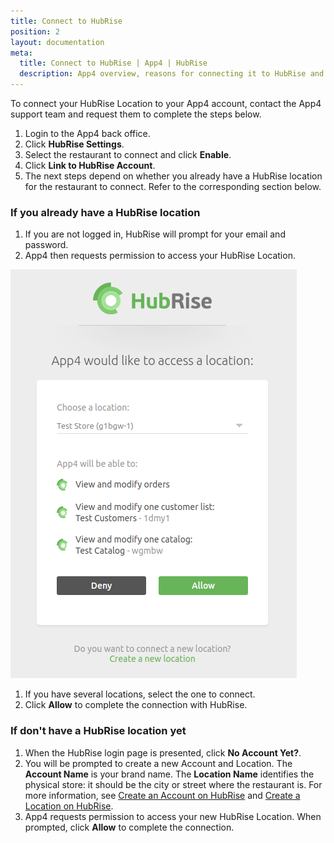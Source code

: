 ```yaml
---
title: Connect to HubRise
position: 2
layout: documentation
meta:
  title: Connect to HubRise | App4 | HubRise
  description: App4 overview, reasons for connecting it to HubRise and summary of integrated features. Synchronise data between your EPOS and your apps.
---
```


To connect your HubRise Location to your App4 account, contact the App4 support team and request them to complete the steps below.

1. Login to the App4 back office.
1. Click **HubRise Settings**.
1. Select the restaurant to connect and click **Enable**.
1. Click **Link to HubRise Account**.
1. The next steps depend on whether you already have a HubRise location for the restaurant to connect. Refer to the corresponding section below.

### If you already have a HubRise location

1. If you are not logged in, HubRise will prompt for your email and password.
1. App4 then requests permission to access your HubRise Location.

  ![Connect App4 to HubRise](../images/008-en-connect-to-hubrise.png)

1. If you have several locations, select the one to connect.
1. Click **Allow** to complete the connection with HubRise.

### If don't have a HubRise location yet

1. When the HubRise login page is presented, click **No Account Yet?**.
1. You will be prompted to create a new Account and Location. The **Account Name** is your brand name. The **Location Name** identifies the physical store: it should be the city or street where the restaurant is. For more information, see [Create an Account on HubRise](/docs/account/#create-an-account) and [Create a Location on HubRise](/docs/locations/#create-a-location).
1. App4 requests permission to access your new HubRise Location. When prompted, click **Allow** to complete the connection.
